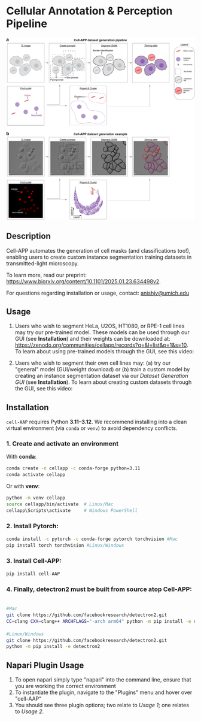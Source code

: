 # Cellular Annotation & Perception Pipeline

![](https://github.com/anishjv/cell-AAP/blob/main/images/fig_1.png?raw=true)

## Description
Cell-APP automates the generation of cell masks (and classifications too!), enabling users to create 
custom instance segmentation training datasets in transmitted-light microscopy. 

To learn more, read our preprint: https://www.biorxiv.org/content/10.1101/2025.01.23.634498v2.

For questions regarding installation or usage, contact: anishjv@umich.edu

## Usage 
1. Users who wish to segment HeLa, U2OS, HT1080, or RPE-1 cell lines may try our pre-trained model. These models can be used through our GUI (see **Installation**) and their weights can be downloaded at: https://zenodo.org/communities/cellapp/records?q=&l=list&p=1&s=10. To learn about using pre-trained models through the GUI, see this video: 



2. Users who wish to segment their own cell lines may: (a) try our "general" model (GUI/weight download) or (b) 
train a custom model by creating an instance segmentation dataset via our *Dataset Generation GUI* (see **Installation**). To learn about creating custom datasets through the GUI, see this video: 

## Installation

`cell-AAP` requires Python **3.11–3.12**. We recommend installing into a clean virtual environment (via `conda` or `venv`) to avoid dependency conflicts.

### 1. Create and activate an environment

With **conda**:
```bash
conda create -n cellapp -c conda-forge python=3.11
conda activate cellapp
```

Or with **venv**:
```bash 
python -m venv cellapp
source cellapp/bin/activate  # Linux/Mac
cellapp\Scripts\activate     # Windows PowerShell
```

### 2. Install Pytorch:
```bash
conda install -c pytorch -c conda-forge pytorch torchvision #Mac
pip install torch torchvision #Linux/Windows
```

### 3. Install Cell-APP:
```bash
pip install cell-AAP
```
### 4. Finally, detectron2 must be built from source atop Cell-APP:
```bash
    
#Mac
git clone https://github.com/facebookresearch/detectron2.git
CC=clang CXX=clang++ ARCHFLAGS="-arch arm64" python -m pip install -e detectron2

#Linux/Windows
git clone https://github.com/facebookresearch/detectron2.git
python -m pip install -e detectron2
```

## Napari Plugin Usage

1. To open napari simply type "napari" into the command line, ensure that you are working the correct environment
2. To instantiate the plugin, navigate to the "Plugins" menu and hover over "cell-AAP"
3. You should see three plugin options; two relate to *Usage 1*; one relates to *Usage 2*. 











